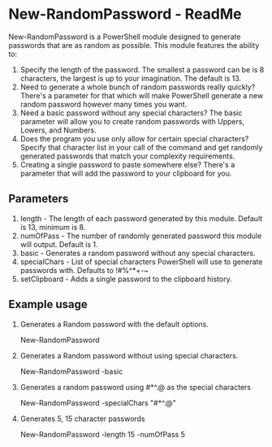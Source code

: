 # New-RandomPassword - ReadMe
New-RandomPassword is a PowerShell module designed to generate passwords that are as random as possible. This module features the ability to:

1. Specify the length of the password. The smallest a password can be is 8 characters, the largest is up to your imagination. The default is 13.
2. Need to generate a whole bunch of random passwords really quickly? There's a parameter for that which will make PowerShell generate a new random password however many times you want.
3. Need a basic password without any special characters? The basic parameter will allow you to create random passwords with Uppers, Lowers, and Numbers.
4. Does the program you use only allow for certain special characters? Specify that character list in your call of the command and get randomly generated passwords that match your complexity requirements.
5. Creating a single password to paste somewhere else? There's a parameter that will add the password to your clipboard for you.

## Parameters

1. length - The length of each password generated by this module. Default is 13, minimum is 8.
2. numOfPass - The number of randomly generated password this module will output. Default is 1.
3. basic - Generates a random password without any special characters.
4. specialChars - List of special characters PowerShell will use to generate passwords with. Defaults to !#%^*+-~
5. setClipboard - Adds a single password to the clipboard history.

## Example usage

1. Generates a Random password with the default options.

   New-RandomPassword

2. Generates a Random password without using special characters.

   New-RandomPassword -basic

3. Generates a random password using \#*^.@ as the special characters

   New-RandomPassword -specialChars "#*^.@"

4. Generates 5, 15 character passwords

   New-RandomPassword -length 15 -numOfPass 5